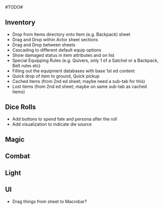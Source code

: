 #TODO#

Inventory
- 
- Drop from Items directory onto Item (e.g. Backpack) sheet
- Drag and Drop within Actor sheet sections
- Drag and Drop between sheets
- Cascading to different default equip options
- Show damaged status in item attributes and on list
- Special Equipping Rules (e.g. Quivers, only 1 of a Satchel or a Backpack, Belt rules etc)
- Filling out the equipment databases with base 1st ed content
- Quick drop of item to ground, Quick pickup
- Cached items (from 2nd ed sheet; maybe need a sub-tab for this)
- Lost items (from 2nd ed sheet; maybe on same sub-tab as cached items)

Dice Rolls
- 
- Add buttons to spend fate and persona after the roll
- Add visualization to indicate die source

Magic
- 

Combat
-

Light
-

UI
-
- Drag things from sheet to Macrobar?
